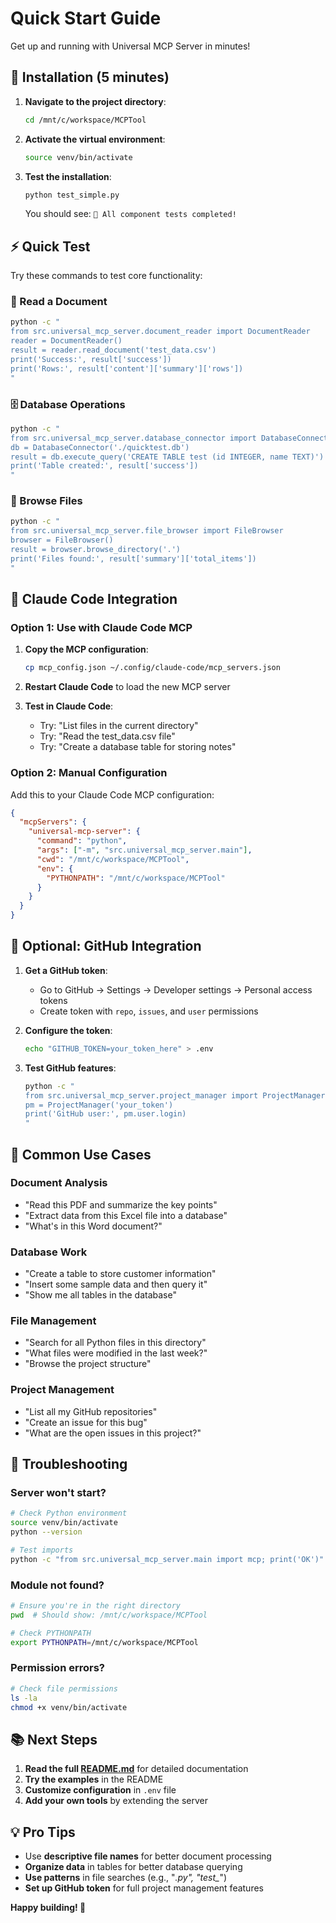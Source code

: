 # Quick Start Guide

Get up and running with Universal MCP Server in minutes!

## 🚀 Installation (5 minutes)

1. **Navigate to the project directory**:
   ```bash
   cd /mnt/c/workspace/MCPTool
   ```

2. **Activate the virtual environment**:
   ```bash
   source venv/bin/activate
   ```

3. **Test the installation**:
   ```bash
   python test_simple.py
   ```
   You should see: `🎉 All component tests completed!`

## ⚡ Quick Test

Try these commands to test core functionality:

### 📖 Read a Document
```bash
python -c "
from src.universal_mcp_server.document_reader import DocumentReader
reader = DocumentReader()
result = reader.read_document('test_data.csv')
print('Success:', result['success'])
print('Rows:', result['content']['summary']['rows'])
"
```

### 🗄️ Database Operations
```bash
python -c "
from src.universal_mcp_server.database_connector import DatabaseConnector
db = DatabaseConnector('./quicktest.db')
result = db.execute_query('CREATE TABLE test (id INTEGER, name TEXT)')
print('Table created:', result['success'])
"
```

### 📁 Browse Files
```bash
python -c "
from src.universal_mcp_server.file_browser import FileBrowser
browser = FileBrowser()
result = browser.browse_directory('.')
print('Files found:', result['summary']['total_items'])
"
```

## 🔧 Claude Code Integration

### Option 1: Use with Claude Code MCP

1. **Copy the MCP configuration**:
   ```bash
   cp mcp_config.json ~/.config/claude-code/mcp_servers.json
   ```

2. **Restart Claude Code** to load the new MCP server

3. **Test in Claude Code**:
   - Try: "List files in the current directory"
   - Try: "Read the test_data.csv file"
   - Try: "Create a database table for storing notes"

### Option 2: Manual Configuration

Add this to your Claude Code MCP configuration:

```json
{
  "mcpServers": {
    "universal-mcp-server": {
      "command": "python",
      "args": ["-m", "src.universal_mcp_server.main"],
      "cwd": "/mnt/c/workspace/MCPTool",
      "env": {
        "PYTHONPATH": "/mnt/c/workspace/MCPTool"
      }
    }
  }
}
```

## 🔑 Optional: GitHub Integration

1. **Get a GitHub token**:
   - Go to GitHub → Settings → Developer settings → Personal access tokens
   - Create token with `repo`, `issues`, and `user` permissions

2. **Configure the token**:
   ```bash
   echo "GITHUB_TOKEN=your_token_here" > .env
   ```

3. **Test GitHub features**:
   ```bash
   python -c "
   from src.universal_mcp_server.project_manager import ProjectManager
   pm = ProjectManager('your_token')
   print('GitHub user:', pm.user.login)
   "
   ```

## 🎯 Common Use Cases

### Document Analysis
- "Read this PDF and summarize the key points"
- "Extract data from this Excel file into a database"
- "What's in this Word document?"

### Database Work
- "Create a table to store customer information"
- "Insert some sample data and then query it"
- "Show me all tables in the database"

### File Management
- "Search for all Python files in this directory"
- "What files were modified in the last week?"
- "Browse the project structure"

### Project Management
- "List all my GitHub repositories"
- "Create an issue for this bug"
- "What are the open issues in this project?"

## 🚨 Troubleshooting

### Server won't start?
```bash
# Check Python environment
source venv/bin/activate
python --version

# Test imports
python -c "from src.universal_mcp_server.main import mcp; print('OK')"
```

### Module not found?
```bash
# Ensure you're in the right directory
pwd  # Should show: /mnt/c/workspace/MCPTool

# Check PYTHONPATH
export PYTHONPATH=/mnt/c/workspace/MCPTool
```

### Permission errors?
```bash
# Check file permissions
ls -la
chmod +x venv/bin/activate
```

## 📚 Next Steps

1. **Read the full [README.md](README.md)** for detailed documentation
2. **Try the examples** in the README
3. **Customize configuration** in `.env` file
4. **Add your own tools** by extending the server

## 💡 Pro Tips

- Use **descriptive file names** for better document processing
- **Organize data** in tables for better database querying  
- **Use patterns** in file searches (e.g., "*.py", "test_*")
- **Set up GitHub token** for full project management features

**Happy building! 🚀**